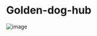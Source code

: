 
# Golden-dog-hub

![image](https://github.com/user-attachments/assets/b3fb47ab-9179-45b3-9dc6-4dcd1368fd17)
